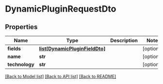 # DynamicPluginRequestDto

## Properties
Name | Type | Description | Notes
------------ | ------------- | ------------- | -------------
**fields** | [**list[DynamicPluginFieldDto]**](DynamicPluginFieldDto.md) |  | [optional] 
**name** | **str** |  | [optional] 
**technology** | **str** |  | [optional] 

[[Back to Model list]](../README.md#documentation-for-models) [[Back to API list]](../README.md#documentation-for-api-endpoints) [[Back to README]](../README.md)


